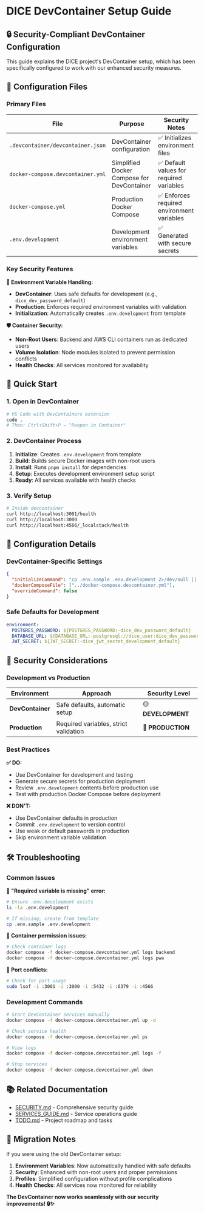 # DICE DevContainer Setup Guide

## 🔒 Security-Compliant DevContainer Configuration

This guide explains the DICE project's DevContainer setup, which has been specifically configured to work with our enhanced security measures.

## 📁 Configuration Files

### Primary Files

| **File** | **Purpose** | **Security Notes** |
|----------|-------------|-------------------|
| `.devcontainer/devcontainer.json` | DevContainer configuration | ✅ Initializes environment files |
| `docker-compose.devcontainer.yml` | Simplified Docker Compose for DevContainer | ✅ Default values for required variables |
| `docker-compose.yml` | Production Docker Compose | ✅ Enforces required environment variables |
| `.env.development` | Development environment variables | ✅ Generated with secure secrets |

### Key Security Features

**🔐 Environment Variable Handling:**
- **DevContainer**: Uses safe defaults for development (e.g., `dice_dev_password_default`)
- **Production**: Enforces required environment variables with validation
- **Initialization**: Automatically creates `.env.development` from template

**🛡️ Container Security:**
- **Non-Root Users**: Backend and AWS CLI containers run as dedicated users
- **Volume Isolation**: Node modules isolated to prevent permission conflicts
- **Health Checks**: All services monitored for availability

## 🚀 Quick Start

### 1. Open in DevContainer

```bash
# VS Code with DevContainers extension
code .
# Then: Ctrl+Shift+P → "Reopen in Container"
```

### 2. DevContainer Process

1. **Initialize**: Creates `.env.development` from template
2. **Build**: Builds secure Docker images with non-root users
3. **Install**: Runs `pnpm install` for dependencies
4. **Setup**: Executes development environment setup script
5. **Ready**: All services available with health checks

### 3. Verify Setup

```bash
# Inside devcontainer
curl http://localhost:3001/health
curl http://localhost:3000
curl http://localhost:4566/_localstack/health
```

## 🔧 Configuration Details

### DevContainer-Specific Settings

```json
{
  "initializeCommand": "cp .env.sample .env.development 2>/dev/null || true",
  "dockerComposeFile": ["../docker-compose.devcontainer.yml"],
  "overrideCommand": false
}
```

### Safe Defaults for Development

```yaml
environment:
  POSTGRES_PASSWORD: ${POSTGRES_PASSWORD:-dice_dev_password_default}
  DATABASE_URL: ${DATABASE_URL:-postgresql://dice_user:dice_dev_password_default@postgres:5432/dice_db}
  JWT_SECRET: ${JWT_SECRET:-dice_jwt_secret_development_default}
```

## 🚨 Security Considerations

### Development vs Production

| **Environment** | **Approach** | **Security Level** |
|-----------------|--------------|-------------------|
| **DevContainer** | Safe defaults, automatic setup | 🟡 **DEVELOPMENT** |
| **Production** | Required variables, strict validation | 🔴 **PRODUCTION** |

### Best Practices

**✅ DO:**
- Use DevContainer for development and testing
- Generate secure secrets for production deployment
- Review `.env.development` contents before production use
- Test with production Docker Compose before deployment

**❌ DON'T:**
- Use DevContainer defaults in production
- Commit `.env.development` to version control
- Use weak or default passwords in production
- Skip environment variable validation

## 🛠️ Troubleshooting

### Common Issues

**🔧 "Required variable is missing" error:**
```bash
# Ensure .env.development exists
ls -la .env.development

# If missing, create from template
cp .env.sample .env.development
```

**🔧 Container permission issues:**
```bash
# Check container logs
docker compose -f docker-compose.devcontainer.yml logs backend
docker compose -f docker-compose.devcontainer.yml logs pwa
```

**🔧 Port conflicts:**
```bash
# Check for port usage
sudo lsof -i :3001 -i :3000 -i :5432 -i :6379 -i :4566
```

### Development Commands

```bash
# Start DevContainer services manually
docker compose -f docker-compose.devcontainer.yml up -d

# Check service health
docker compose -f docker-compose.devcontainer.yml ps

# View logs
docker compose -f docker-compose.devcontainer.yml logs -f

# Stop services
docker compose -f docker-compose.devcontainer.yml down
```

## 📚 Related Documentation

- [SECURITY.md](./SECURITY.md) - Comprehensive security guide
- [SERVICES_GUIDE.md](./SERVICES_GUIDE.md) - Service operations guide
- [TODO.md](./TODO.md) - Project roadmap and tasks

## 🎯 Migration Notes

If you were using the old DevContainer setup:

1. **Environment Variables**: Now automatically handled with safe defaults
2. **Security**: Enhanced with non-root users and proper permissions
3. **Profiles**: Simplified configuration without profile complications
4. **Health Checks**: All services now monitored for reliability

**The DevContainer now works seamlessly with our security improvements! 🔒✨** 